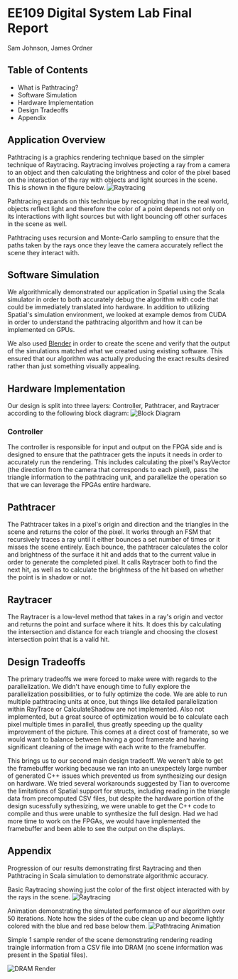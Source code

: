 # EE109 Digital System Lab Final Report
Sam Johnson, James Ordner

## Table of Contents
- What is Pathtracing?
- Software Simulation
- Hardware Implementation
- Design Tradeoffs
- Appendix

## Application Overview
Pathtracing is a graphics rendering technique based on the simpler technique of Raytracing. Raytracing involves projecting a ray from a camera to an object and then calculating the brightness and color of the pixel based on the interaction of the ray with objects and light sources in the scene. This is shown in the figure below.
![Raytracing](https://upload.wikimedia.org/wikipedia/commons/thumb/8/83/Ray_trace_diagram.svg/1280px-Ray_trace_diagram.svg.png)

Pathtracing expands on this technique by recognizing that in the real world, objects reflect light and therefore the color of a point depends not only on its interactions with light sources but with light bouncing off other surfaces in the scene as well.

Pathtracing uses recursion and Monte-Carlo sampling to ensure that the paths taken by the rays once they leave the camera accurately reflect the scene they interact with.



## Software Simulation 

We algorithmically demonstrated our application in Spatial using the Scala simulator in order to both accurately debug the algorithm with code that could be immediately translated into hardware. In addition to utilizing Spatial's simulation environment, we looked at example demos from CUDA in order to understand the pathtracing algorithm and how it can be implemented on GPUs.

We also used [Blender](https://en.wikipedia.org/wiki/Blender_(software)) in order to create the scene and verify that the output of the simulations matched what we created using existing software. This ensured that our algorithm was actually producing the exact results desired rather than just something visually appealing.

## Hardware Implementation
Our design is split into three layers: Controller, Pathtracer, and Raytracer according to the following block diagram:
![Block Diagram](https://i.imgur.com/9cO4vqc.jpg)

### Controller
The controller is responsible for input and output on the FPGA side and is designed to ensure that the pathtracer gets the inputs it needs in order to accurately run the rendering. This includes calculating the pixel's RayVector (the direction from the camera that corresponds to each pixel), pass the triangle information to the pathtracing unit, and parallelize the operation so that we can leverage the FPGAs entire hardware.

## Pathtracer
The Pathtracer takes in a pixel's origin and direction and the triangles in the scene and returns the color of the pixel. It works through an FSM that recursively traces a ray until it either bounces a set number of times or it misses the scene entirely. Each bounce, the pathtracer calculates the color and brightness of the surface it hit and adds that to the current value in order to generate the completed pixel. It calls Raytracer both to find the next hit, as well as to calculate the brightness of the hit based on whether the point is in shadow or not.

## Raytracer
The Raytracer is a low-level method that takes in a ray's origin and vector and returns the point and surface where it hits. It does this by calculating the intersection and distance for each triangle and choosing the closest intersection point that is a valid hit. 



## Design Tradeoffs
The primary tradeoffs we were forced to make were with regards to the parallelization. We didn't have enough time to fully explore the parallelization possibilities, or to fully optimize the code. We are able to run multiple pathtracing units at once, but things like detailed parallelization within RayTrace or CalculateShadow are not implemented. Also not implemented, but a great source of optimization would be to calculate each pixel multiple times in parallel, thus greatly speeding up the quality improvement of the picture. This comes at a direct cost of framerate, so we would want to balance between having a good framerate and having significant cleaning of the image with each write to the framebuffer.

This brings us to our second main design tradeoff. We weren't able to get the framebuffer working because we ran into an unexpectely large number of generated C++ issues which prevented us from synthesizing our design on hardware. We tried several workarounds suggested by Tian to overcome the limitations of Spatial support for structs, including reading in the triangle data from precomputed CSV files, but despite the hardware portion of the design sucessfully sythesizing, we were unable to get the C++ code to compile and thus were unable to synthesize the full design. Had we had more time to work on the FPGAs, we would have implemented the framebuffer and been able to see the output on the displays.


## Appendix
Progression of our results demonstrating first Raytracing and then Pathtracing in Scala simulation to demonstrate algorithmic accuracy.

Basic Raytracing showing just the color of the first object interacted with by the rays in the scene.
![Raytracing](https://i.imgur.com/sf1j9dn.png)


Animation demonstrating the simulated performance of our algorithm over 50 iterations. Note how the sides of the cube clean up and become lightly colored with the blue and red base below them.
![Pathtracing Animation](https://media.giphy.com/media/8vXvC8Ke8UlpiPbkbl/giphy.gif)

Simple 1 sample render of the scene demonstrating rendering reading traingle information from a CSV file into DRAM (no scene information was present in the Spatial files).

![DRAM Render](https://i.imgur.com/Oy8i8sN.png)

